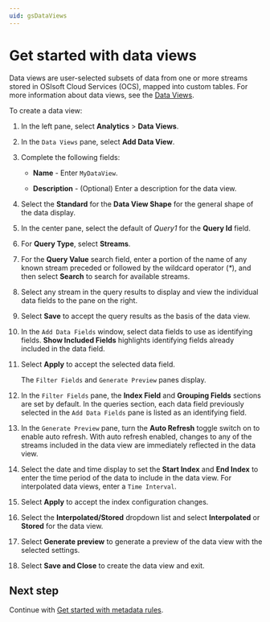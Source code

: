 ```yaml
---
uid: gsDataViews
---
```


# Get started with data views

Data views are user-selected subsets of data from one or more streams stored in OSIsoft Cloud Services (OCS), mapped into custom tables. For more information about data views, see the [Data Views](xref:DataViews).

To create a data view:

1. In the left pane, select **Analytics** > **Data Views**.

1. In the `Data Views` pane, select **Add Data View**.

1. Complete the following fields:

   - **Name** - Enter `MyDataView`.

   - **Description** - (Optional) Enter a description for the data view.

1. Select the **Standard** for the **Data View Shape** for the general shape of the data display.

1. In the center pane, select the default of *Query1* for the **Query Id** field.

1. For **Query Type**, select **Streams**.

1. For the **Query Value** search field, enter a portion of the name of any known stream preceded or followed by the wildcard operator (_*_), and then select **Search** to search for available streams.

1. Select any stream in the query results to display and view the individual data fields to the pane on the right.

1. Select **Save** to accept the query results as the basis of the data view.

1. In the `Add Data Fields` window, select data fields to use as identifying fields. **Show Included Fields** highlights identifying fields already included in the data field.

1. Select **Apply** to accept the selected data field.

   The `Filter Fields` and `Generate Preview` panes display.

1. In the `Filter Fields` pane, the **Index Field** and **Grouping Fields** sections are set by default. In the queries section, each data field previously selected in the `Add Data Fields` pane is listed as an identifying field.

1. In the `Generate Preview` pane, turn the **Auto Refresh** toggle switch on to enable auto refresh. With auto refresh enabled, changes to any of the streams included in the data view are immediately reflected in the data view.

1. Select the date and time display to set the **Start Index** and **End Index** to enter the time period of the data to include in the data view. For interpolated data views, enter a `Time Interval`.

1. Select **Apply** to accept the index configuration changes.

1. Select the **Interpolated/Stored** dropdown list and select **Interpolated** or **Stored** for the data view.

1. Select **Generate preview** to generate a preview of the data view with the selected settings.

1. Select **Save and Close** to create the data view and exit.

## Next step

Continue with [Get started with metadata rules](xref:gsMetadataRules).
